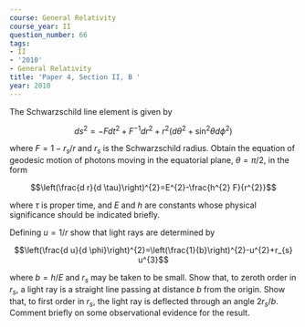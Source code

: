 ```yaml
---
course: General Relativity
course_year: II
question_number: 66
tags:
- II
- '2010'
- General Relativity
title: 'Paper 4, Section II, B '
year: 2010
---
```




The Schwarzschild line element is given by

$$d s^{2}=-F d t^{2}+F^{-1} d r^{2}+r^{2}\left(d \theta^{2}+\sin ^{2} \theta d \phi^{2}\right)$$

where $F=1-r_{s} / r$ and $r_{s}$ is the Schwarzschild radius. Obtain the equation of geodesic motion of photons moving in the equatorial plane, $\theta=\pi / 2$, in the form

$$\left(\frac{d r}{d \tau}\right)^{2}=E^{2}-\frac{h^{2} F}{r^{2}}$$

where $\tau$ is proper time, and $E$ and $h$ are constants whose physical significance should be indicated briefly.

Defining $u=1 / r$ show that light rays are determined by

$$\left(\frac{d u}{d \phi}\right)^{2}=\left(\frac{1}{b}\right)^{2}-u^{2}+r_{s} u^{3}$$

where $b=h / E$ and $r_{s}$ may be taken to be small. Show that, to zeroth order in $r_{s}$, a light ray is a straight line passing at distance $b$ from the origin. Show that, to first order in $r_{s}$, the light ray is deflected through an angle $2 r_{s} / b$. Comment briefly on some observational evidence for the result.